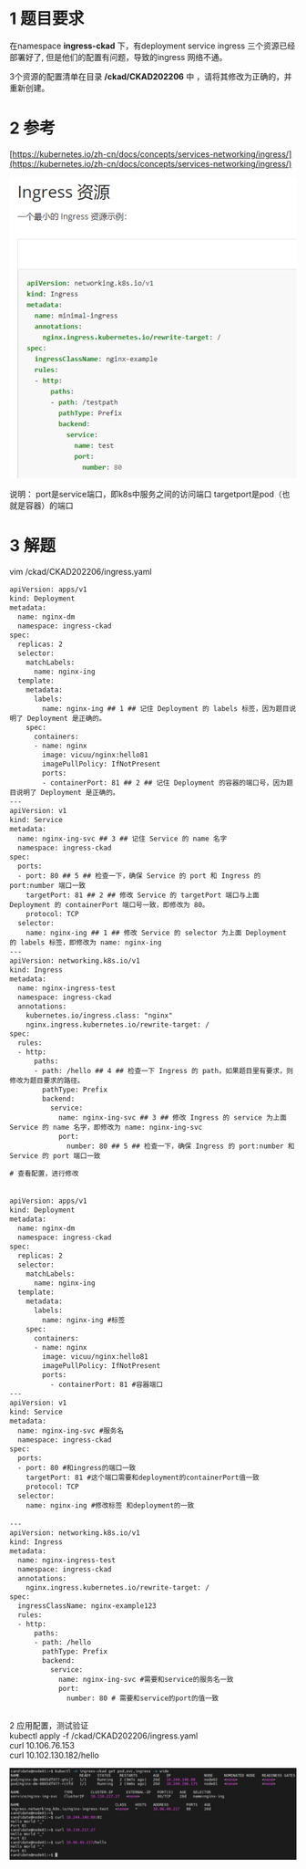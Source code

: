
# 1 题目要求

在namespace **ingress-ckad** 下，有deployment service ingress 三个资源已经部署好了, 但是他们的配置有问题，导致的ingress 网络不通。

3个资源的配置清单在目录 **/ckad/CKAD202206** 中 ，请将其修改为正确的，并重新创建。

# 2 参考 

[https://kubernetes.io/zh-cn/docs/concepts/services-networking/ingress/](https://kubernetes.io/zh-cn/docs/concepts/services-networking/ingress/)

![](image/image-93.png)

说明：
port是service端口，即k8s中服务之间的访问端口
targetport是pod（也就是容器）的端口

# 3 解题 

vim /ckad/CKAD202206/ingress.yaml  

```
apiVersion: apps/v1
kind: Deployment
metadata:
  name: nginx-dm
  namespace: ingress-ckad
spec:
  replicas: 2
  selector:
    matchLabels:
      name: nginx-ing
  template:
    metadata:
      labels:
        name: nginx-ing ## 1 ## 记住 Deployment 的 labels 标签，因为题目说明了 Deployment 是正确的。
    spec:
      containers:
      - name: nginx
        image: vicuu/nginx:hello81
        imagePullPolicy: IfNotPresent
        ports:
        - containerPort: 81 ## 2 ## 记住 Deployment 的容器的端口号，因为题目说明了 Deployment 是正确的。
---
apiVersion: v1
kind: Service
metadata:
  name: nginx-ing-svc ## 3 ## 记住 Service 的 name 名字
  namespace: ingress-ckad
spec:
  ports:
  - port: 80 ## 5 ## 检查一下，确保 Service 的 port 和 Ingress 的 port:number 端口一致
    targetPort: 81 ## 2 ## 修改 Service 的 targetPort 端口与上面 Deployment 的 containerPort 端口号一致，即修改为 80。
    protocol: TCP
  selector:
    name: nginx-ing ## 1 ## 修改 Service 的 selector 为上面 Deployment 的 labels 标签，即修改为 name: nginx-ing
---
apiVersion: networking.k8s.io/v1
kind: Ingress
metadata:
  name: nginx-ingress-test
  namespace: ingress-ckad
  annotations:
    kubernetes.io/ingress.class: "nginx"
    nginx.ingress.kubernetes.io/rewrite-target: /
spec:
  rules:
  - http:
      paths:
      - path: /hello ## 4 ## 检查一下 Ingress 的 path，如果题目里有要求，则修改为题目要求的路径。
        pathType: Prefix
        backend:
          service:
            name: nginx-ing-svc ## 3 ## 修改 Ingress 的 service 为上面 Service 的 name 名字，即修改为 name: nginx-ing-svc
            port:
              number: 80 ## 5 ## 检查一下，确保 Ingress 的 port:number 和 Service 的 port 端口一致
```


```
# 查看配置，进行修改  

  
apiVersion: apps/v1  
kind: Deployment  
metadata:  
  name: nginx-dm  
  namespace: ingress-ckad  
spec:  
  replicas: 2  
  selector:  
    matchLabels:  
      name: nginx-ing  
  template:  
    metadata:  
      labels:  
        name: nginx-ing #标签  
    spec:  
      containers:  
      - name: nginx  
        image: vicuu/nginx:hello81  
        imagePullPolicy: IfNotPresent  
        ports:  
          - containerPort: 81 #容器端口  
---
apiVersion: v1  
kind: Service  
metadata:  
  name: nginx-ing-svc #服务名  
  namespace: ingress-ckad  
spec:  
  ports:  
  - port: 80 #和ingress的端口一致  
    targetPort: 81 #这个端口需要和deployment的containerPort值一致  
    protocol: TCP  
  selector:  
    name: nginx-ing #修改标签 和deployment的一致  
  
---  
apiVersion: networking.k8s.io/v1  
kind: Ingress  
metadata:  
  name: nginx-ingress-test  
  namespace: ingress-ckad  
  annotations:  
    nginx.ingress.kubernetes.io/rewrite-target: /  
spec:  
  ingressClassName: nginx-example123  
  rules:  
  - http:  
      paths:  
      - path: /hello  
        pathType: Prefix  
        backend:  
          service:  
            name: nginx-ing-svc #需要和service的服务名一致  
            port:  
              number: 80 # 需要和service的port的值一致  
  

```


2 应用配置，测试验证  
kubectl apply -f /ckad/CKAD202206/ingress.yaml  
curl 10.106.76.153  
curl 10.102.130.182/hello

![](image/image-95-1024x326.png)


